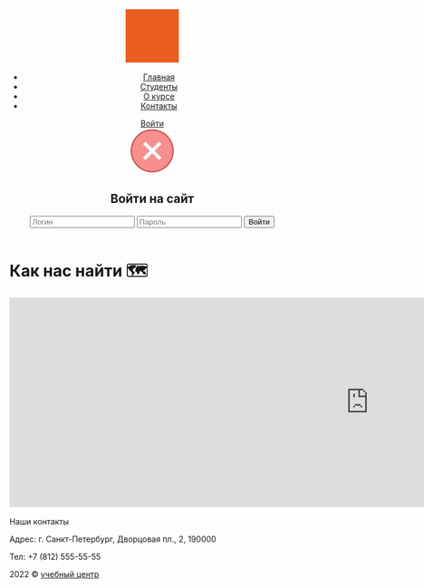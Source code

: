 <!DOCTYPE html>
<html lang="ru">

<head>
    <meta charset="UTF-8">
    <meta http-equiv="X-UA-Compatible" content="IE=edge">
    <meta name="viewport" content="width=device-width, initial-scale=1.0">
    <link rel="preconnect" href="https://fonts.googleapis.com">
    <link rel="preconnect" href="https://fonts.gstatic.com" crossorigin>
    <link href="https://fonts.googleapis.com/css2?family=Roboto:wght@400;500;700&display=swap" rel="stylesheet">
    <link rel="stylesheet" type="text/css" href="../css/style.css">
    <title>Сайт группы</title>
    <script async src="../js/popup.js">
    </script>
</head>

<body class="page">
    <header class="header">
        <img class="site-logo" src="../img/logo.svg" alt="логотип">
        <ul class="site-menu">
            <li><a class="menu-link" href="../index16.html">Главная</a></li>
            <li><a class="menu-link" href="../pages/students.html">Студенты</a></li>
            <li><a class="menu-link" href="../pages/about.html">О курсе</a></li>
            <li><a class="menu-link active-link" href="#">Контакты</a></li>
        </ul>
        <a class="login-button" href="login.html">Войти</a>
        <div class="login-popup">
            <img class="popup-close" src="../img/closer.svg" alt="крестик">
            <h2 class="login-heading">Войти на сайт</h2>
            <form class="login-form">
                <input class="login-input" name="login" type="text" placeholder="Логин" required>
                <input class="login-password" name="password" type="text" placeholder="Пароль" required>
                <button class="popup-button" type="submit">Войти</button>
            </form>
        </div>
    </header>
    <main class="main">
        <h1 class="main-heading">Как нас найти 🗺️️</h1>
        <div class="infraim">
            <iframe class="map" width="1268" height="370" src="https://www.google.com/maps/embed?pb=!1m16!1m12!1m3!1d152004.22365894896!2d30.081223705275992!3d59.962261914021134!2m3!1f0!2f0!3f0!3m2!1i1024!2i768!4f13.1!2m1!1z0JDQtNGA0LXRgTog0LMuINCh0LDQvdC60YIt0J_QtdGC0LXRgNCx0YPRgNCzLCDQlNCy0L7RgNGG0L7QstCw0Y8g0L_Quy4sIDIsIDE5MDAwMCAg0KLQtdC7OiArNyAoODEyKSA1NTUtNTUtNTU!5e0!3m2!1sru!2sru!4v1665397067379!5m2!1sru!2sru" 
            style="border:0;" allowfullscreen="" loading="lazy" referrerpolicy="no-referrer-when-downgrade"></iframe>
            </div>
        <p class="text-main">Наши контакты</p>
        <p class="adress-info">Адрес: г. Санкт-Петербург, Дворцовая пл., 2, 190000</p>
        <p class="telephone">Тел: +7 (812) 555-55-55</p>
    </main>
    <footer class="footer">
        <p class="copyright">
            2022 &copy;  <a href="..." class="innop-link">учебный центр</a>
        </p>
    </footer>
</body>

</html>